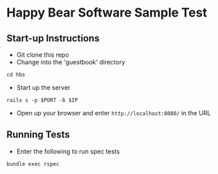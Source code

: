 # Happy Bear Software Sample Test

## Start-up Instructions

* Git clone this repo
* Change into the 'guestbook' directory
```
cd hbs
```
* Start up the server
```
rails s -p $PORT -b $IP
```
* Open up your browser and enter `http://localhost:8080/` in the URL

## Running Tests

* Enter the following to run spec tests
```
bundle exec rspec
```

